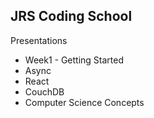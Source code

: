 ## JRS Coding School

Presentations

* Week1 - Getting Started
* Async
* React
* CouchDB
* Computer Science Concepts
